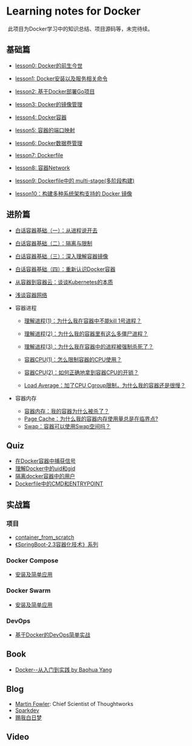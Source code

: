 # Learning notes for Docker

​	此项目为Docker学习中的知识总结、项目源码等，未完待续。

## 基础篇

* [lesson0: Docker的前生今世](./workspace/lesson0)

* [lesson1: Docker安装以及服务相关命令](./workspace/lesson1)

* [lesson2: 基于Docker部署Go项目](./workspace/lesson2)

* [lesson3: Docker的镜像管理](./workspace/lesson3)

* [lesson4: Docker容器](./workspace/lesson4)

* [lesson5: 容器的端口映射](./workspace/lesson5)

* [lesson6: Docker数据卷管理](./workspace/lesson6)

* [lesson7: Dockerfile](./workspace/lesson7)

* [lesson8: 容器Network](./workspace/lesson8)

* [lesson9: Dockerfile中的 multi-stage(多阶段构建)](./workspace/lesson9)

* [lesson10：构建多种系统架构支持的 Docker 镜像](./workspace/lesson10)

  

  

## 进阶篇

- [白话容器基础（一）：从进程说开去](./workspace/senior/p1)

- [白话容器基础（二）：隔离与限制](./workspace/senior/p2)

- [白话容器基础（三）：深入理解容器镜像](./workspace/senior/p3)

- [白话容器基础（四）：重新认识Docker容器](./workspace/senior/p4)                    

- [从容器到容器云：谈谈Kubernetes的本质](./workspace/senior/p5)

- [浅谈容器网络](./workspace/senior/p10)

- 容器进程
  - [理解进程(1)：为什么我在容器中不能kill 1号进程？](./workspace/senior/p14)
  - [理解进程(2)：为什么我的容器里有这么多僵尸进程？](./workspace/senior/p15)
  - [理解进程(3)：为什么我在容器中的进程被强制杀死了？](./workspace/senior/p16)

  - [容器CPU(1)：怎么限制容器的CPU使用？](./workspace/senior/p17)
  - [容器CPU(2)：如何正确地拿到容器CPU的开销？](./workspace/senior/p18)

  - [Load Average：加了CPU Cgroup限制，为什么我的容器还是很慢？](./workspace/senior/p19)

- 容器内存
  - [容器内存：我的容器为什么被杀了？](./workspace/senior/p20)
  - [Page Cache：为什么我的容器内存使用量总是在临界点?](./workspace/senior/p21)
  - [Swap：容器可以使用Swap空间吗？](./workspace/senior/p22)





## Quiz

- [在Docker容器中捕获信号](./workspace/senior/p6)
- [理解Docker中的uid和gid](./workspace/senior/p7)
- [隔离docker容器中的用户](./workspace/senior/p8)
- [Dockerfile中的CMD和ENTRYPOINT](./workspace/senior/p9)



## 实战篇

### 项目

* [container_from_scratch](https://github.com/Youngpig1998/containers-from-scratch)
* [《SpringBoot-2.3容器化技术》系列](https://xinchen.blog.csdn.net/article/details/106597358)





### Docker Compose

- [安装及简单应用](./workspace/senior/p11)



### Docker Swarm

- [安装及简单应用](./workspace/senior/p12)



### DevOps

- [基于Docker的DevOps简单实战](./workspace/senior/p13)



## Book

* [Docker--从入门到实践 by Baohua Yang ](https://yeasy.gitbook.io/docker_practice/)

  

## Blog

* [Martin Fowler](https://martinfowler.com/): Chief Scientist of Thoughtworks
* [Sparkdev](https://www.cnblogs.com/sparkdev/category/927855.html?page=2)
* [赐我白日梦](https://www.cnblogs.com/ZhuChangwu/category/1601545.html)



## Video






